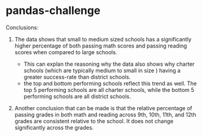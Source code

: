 # pandas-challenge

Conclusions:
  
  1) The data shows that small to medium sized schools has a significantly higher percentage of both passing math scores and passing reading scores when compared to large schools.
      - This can explan the reasoning why the data also shows why charter schools (which are typically medium to small in size ) having a greater success-rate than district schools.
      - the top and bottom performing schools reflect this trend as well. The top 5 performing schools are all charter schools, while the bottom 5 performing schools are all district schools.
  
  2) Another conclusion that can be made is that the relative percentage of passing grades in both math and reading across 9th, 10th, 11th, and 12th grades are consistent relative to the school. It does not change significantly across the grades. 
  